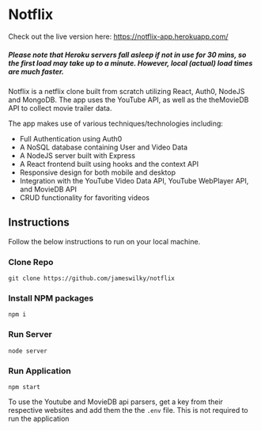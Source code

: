 # Notflix

Check out the live version here:
https://notflix-app.herokuapp.com/

##### Please note that Heroku servers fall asleep if not in use for 30 mins, so the first load may take up to a minute. However, local (actual) load times are much faster.

Notflix is a netflix clone built from scratch utilizing React, Auth0, NodeJS and MongoDB. The app uses the YouTube API, as well as the theMovieDB API to collect movie trailer data.

The app makes use of various techniques/technologies including:

- Full Authentication using Auth0
- A NoSQL database containing User and Video Data
- A NodeJS server built with Express
- A React frontend built using hooks and the context API
- Responsive design for both mobile and desktop
- Integration with the YouTube Video Data API, YouTube WebPlayer API, and MovieDB API
- CRUD functionality for favoriting videos

## Instructions

Follow the below instructions to run on your local machine.

### Clone Repo

```
git clone https://github.com/jameswilky/notflix
```

### Install NPM packages

```
npm i
```

### Run Server

```
node server
```

### Run Application

```
npm start
```

To use the Youtube and MovieDB api parsers, get a key from their respective websites and add them the the `.env` file. This is not required to run the application
